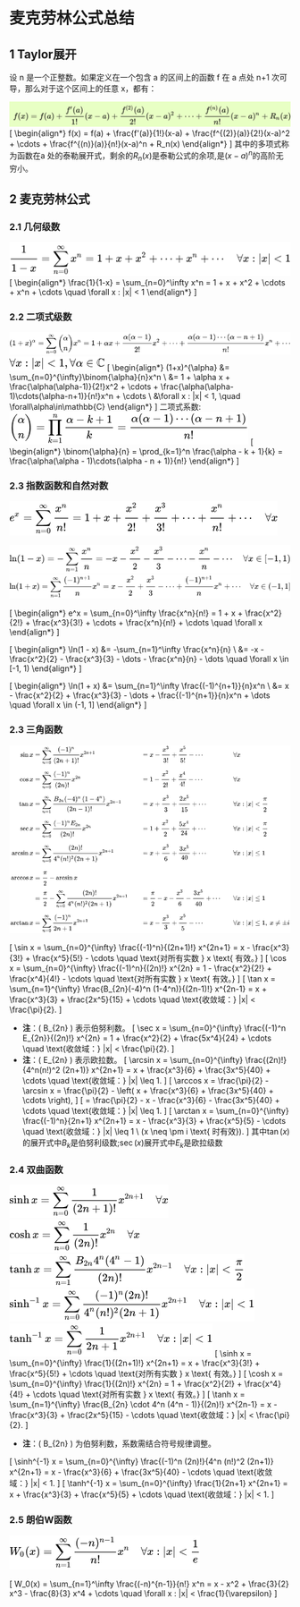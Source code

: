 # 麦克劳林公式总结

## 1 Taylor展开


设 n 是一个正整数。如果定义在一个包含 a 的区间上的函数 f 在 a 点处 n+1 次可导，那么对于这个区间上的任意 x，都有：

![alt text](image.png)
\[
\begin{align*}
f(x) = f(a) + \frac{f'(a)}{1!}(x-a) + \frac{f^{(2)}(a)}{2!}(x-a)^2 + \cdots + \frac{f^{(n)}(a)}{n!}(x-a)^n + R_n(x)
\end{align*}
\]
其中的多项式称为函数在a 处的泰勒展开式，剩余的$R_n(x)$是泰勒公式的余项,是$(x - a)^n$的高阶无穷小。

## 2 麦克劳林公式

### 2.1 几何级数

![alt text](image-1.png)
\[
\begin{align*}
\frac{1}{1-x} = \sum_{n=0}^\infty x^n = 1 + x + x^2 + \cdots + x^n + \cdots \quad \forall x : |x| < 1
\end{align*}
\]
### 2.2 二项式级数

![alt text](image-5.png)
![alt text](image-6.png)
\[
\begin{align*}
(1+x)^{\alpha} &= \sum_{n=0}^{\infty}\binom{\alpha}{n}x^n \\
&= 1 + \alpha x + \frac{\alpha(\alpha-1)}{2!}x^2 + \cdots + \frac{\alpha(\alpha-1)\cdots(\alpha-n+1)}{n!}x^n + \cdots \\
&\forall x : |x| < 1, \quad \forall\alpha\in\mathbb{C}
\end{align*}
\]
二项式系数:
![alt text](image-7.png)
\[
\begin{align*}
\binom{\alpha}{n} = \prod_{k=1}^n \frac{\alpha - k + 1}{k} = \frac{\alpha(\alpha - 1)\cdots(\alpha - n + 1)}{n!}
\end{align*}
\]
### 2.3 指数函数和自然对数

![alt text](image-2.png)

![alt text](image-3.png)
![alt text](image-4.png)

\[
\begin{align*}
e^x = \sum_{n=0}^\infty \frac{x^n}{n!} = 1 + x + \frac{x^2}{2!} + \frac{x^3}{3!} + \cdots + \frac{x^n}{n!} + \cdots \quad \forall x
\end{align*}
\]

\[
\begin{align*}
\ln(1 - x) &= -\sum_{n=1}^\infty \frac{x^n}{n} \\
&= -x - \frac{x^2}{2} - \frac{x^3}{3} - \dots - \frac{x^n}{n} - \dots \quad \forall x \in [-1, 1)
\end{align*}
\]

\[
\begin{align*}
\ln(1 + x) &= \sum_{n=1}^\infty \frac{(-1)^{n+1}}{n}x^n \\
&= x - \frac{x^2}{2} + \frac{x^3}{3} - \dots + \frac{(-1)^{n+1}}{n}x^n + \dots \quad \forall x \in (-1, 1]
\end{align*}
\]

### 2.3 三角函数

![alt text](image-8.png)

\[
\sin x = \sum_{n=0}^{\infty} \frac{(-1)^n}{(2n+1)!} x^{2n+1} = x - \frac{x^3}{3!} + \frac{x^5}{5!} - \cdots \quad \text{对所有实数 } x \text{ 有效。}
\]
\[
\cos x = \sum_{n=0}^{\infty} \frac{(-1)^n}{(2n)!} x^{2n} = 1 - \frac{x^2}{2!} + \frac{x^4}{4!} - \cdots \quad \text{对所有实数 } x \text{ 有效。}
\]
\[
\tan x = \sum_{n=1}^{\infty} \frac{B_{2n}(-4)^n (1-4^n)}{(2n-1)!} x^{2n-1} = x + \frac{x^3}{3} + \frac{2x^5}{15} + \cdots \quad \text{收敛域：} |x| < \frac{\pi}{2}.
\]
- **注**：\( B_{2n} \) 表示伯努利数。
\[
\sec x = \sum_{n=0}^{\infty} \frac{(-1)^n E_{2n}}{(2n)!} x^{2n} = 1 + \frac{x^2}{2} + \frac{5x^4}{24} + \cdots \quad \text{收敛域：} |x| < \frac{\pi}{2}.
\]
- **注**：\( E_{2n} \) 表示欧拉数。
\[
\arcsin x = \sum_{n=0}^{\infty} \frac{(2n)!}{4^n(n!)^2 (2n+1)} x^{2n+1} = x + \frac{x^3}{6} + \frac{3x^5}{40} + \cdots \quad \text{收敛域：} |x| \leq 1.
\]
\[
\arccos x = \frac{\pi}{2} - \arcsin x = \frac{\pi}{2} - \left( x + \frac{x^3}{6} + \frac{3x^5}{40} + \cdots \right),
\]
\[
= \frac{\pi}{2} - x - \frac{x^3}{6} - \frac{3x^5}{40} + \cdots \quad \text{收敛域：} |x| \leq 1.
\]
\[
\arctan x = \sum_{n=0}^{\infty} \frac{(-1)^n}{2n+1} x^{2n+1} = x - \frac{x^3}{3} + \frac{x^5}{5} - \cdots \quad \text{收敛域：} |x| \leq 1 \ (x \neq \pm i \text{ 时有效}).
\]
其中$\tan(x)$的展开式中$B_k$是伯努利级数;$\sec(x)$展开式中$E_k$是欧拉级数

### 2.4 双曲函数

![alt text](image-9.png)
![alt text](image-10.png)
![alt text](image-11.png)
![alt text](image-12.png)
![alt text](image-13.png)
\[
\sinh x = \sum_{n=0}^{\infty} \frac{1}{(2n+1)!} x^{2n+1} = x + \frac{x^3}{3!} + \frac{x^5}{5!} + \cdots \quad \text{对所有实数 } x \text{ 有效。}
\]
\[
\cosh x = \sum_{n=0}^{\infty} \frac{1}{(2n)!} x^{2n} = 1 + \frac{x^2}{2!} + \frac{x^4}{4!} + \cdots \quad \text{对所有实数 } x \text{ 有效。}
\]
\[
\tanh x = \sum_{n=1}^{\infty} \frac{B_{2n} \cdot 4^n (4^n - 1)}{(2n)!} x^{2n-1} = x - \frac{x^3}{3} + \frac{2x^5}{15} - \cdots \quad \text{收敛域：} |x| < \frac{\pi}{2}.
\]
- **注**：\( B_{2n} \) 为伯努利数，系数需结合符号规律调整。

\[
\sinh^{-1} x = \sum_{n=0}^{\infty} \frac{(-1)^n (2n)!}{4^n (n!)^2 (2n+1)} x^{2n+1} = x - \frac{x^3}{6} + \frac{3x^5}{40} - \cdots \quad \text{收敛域：} |x| < 1.
\]
\[
\tanh^{-1} x = \sum_{n=0}^{\infty} \frac{1}{2n+1} x^{2n+1} = x + \frac{x^3}{3} + \frac{x^5}{5} + \cdots \quad \text{收敛域：} |x| < 1.
\]

### 2.5 朗伯W函数

![alt text](image-14.png)

\[
W_0(x) = \sum_{n=1}^\infty \frac{(-n)^{n-1}}{n!} x^n = x - x^2 + \frac{3}{2} x^3 - \frac{8}{3} x^4 + \cdots \quad \forall x : |x| < \frac{1}{\varepsilon}
\]

